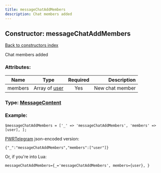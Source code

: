 ```yaml
---
title: messageChatAddMembers
description: Chat members added
---
```

## Constructor: messageChatAddMembers  
[Back to constructors index](index.md)



Chat members added

### Attributes:

| Name     |    Type       | Required | Description |
|----------|:-------------:|:--------:|------------:|
|members|Array of [user](../constructors/user.md) | Yes|New chat member|



### Type: [MessageContent](../types/MessageContent.md)


### Example:

```
$messageChatAddMembers = ['_' => 'messageChatAddMembers', 'members' => [user], ];
```  

[PWRTelegram](https://pwrtelegram.xyz) json-encoded version:

```
{"_":"messageChatAddMembers","members":["user"]}
```


Or, if you're into Lua:  


```
messageChatAddMembers={_='messageChatAddMembers', members={user}, }

```


